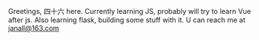 
Greetings, 四十六 here.
Currently learning JS, probably will try to learn Vue after js.
Also learning flask, building some stuff with it.
U can reach me at janall@163.com
<!---
a-46/a-46 is a ✨ special ✨ repository because its `README.md` (this file) appears on your GitHub profile.
You can click the Preview link to take a look at your changes.
--->
